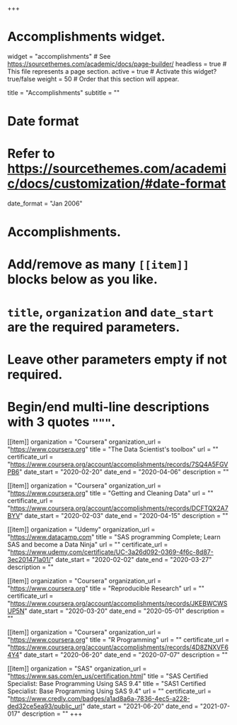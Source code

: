 +++
# Accomplishments widget.
widget = "accomplishments"  # See https://sourcethemes.com/academic/docs/page-builder/
headless = true  # This file represents a page section.
active = true  # Activate this widget? true/false
weight = 50  # Order that this section will appear.

title = "Accomplish&shy;ments"
subtitle = ""

# Date format
#   Refer to https://sourcethemes.com/academic/docs/customization/#date-format
date_format = "Jan 2006"

# Accomplishments.
#   Add/remove as many `[[item]]` blocks below as you like.
#   `title`, `organization` and `date_start` are the required parameters.
#   Leave other parameters empty if not required.
#   Begin/end multi-line descriptions with 3 quotes `"""`.

[[item]]
  organization = "Coursera"
  organization_url = "https://www.coursera.org"
  title = "The Data Scientist's toolbox"
  url = ""
  certificate_url = "https://www.coursera.org/account/accomplishments/records/7SQ4A5FGVPB6"
  date_start = "2020-02-20"
  date_end = "2020-04-06"
  description = ""

[[item]]
  organization = "Coursera"
  organization_url = "https://www.coursera.org"
  title = "Getting and Cleaning Data"
  url = ""
  certificate_url = "https://www.coursera.org/account/accomplishments/records/DCFTQX2A7BYV"
  date_start = "2020-02-03"
  date_end = "2020-04-15"
  description = ""
  
[[item]]
  organization = "Udemy"
  organization_url = "https://www.datacamp.com"
  title = "SAS programming Complete; Learn SAS and become a Data Ninja"
  url = ""
  certificate_url = "https://www.udemy.com/certificate/UC-3a26d092-0369-4f6c-8d87-3ec201471a01/"
  date_start = "2020-02-02"
  date_end = "2020-03-27"
  description = ""

[[item]]
  organization = "Coursera"
  organization_url = "https://www.coursera.org"
  title = "Reproducible Research"
  url = ""
  certificate_url = "https://www.coursera.org/account/accomplishments/records/JKEBWCWSUP5N"
  date_start = "2020-03-20"
  date_end = "2020-05-01"
  description = ""
  
  
[[item]]
  organization = "Coursera"
  organization_url = "https://www.coursera.org"
  title = "R Programming"
  url = ""
  certificate_url = "https://www.coursera.org/account/accomplishments/records/4D8ZNXVF64Y4"
  date_start = "2020-06-20"
  date_end = "2020-07-07"
  description = ""
  
    
[[item]]
  organization = "SAS"
  organization_url = "https://www.sas.com/en_us/certification.html"
  title = "SAS Certified Specialist: Base Programming Using SAS 9.4"
  title = "SAS1 Certified Specialist: Base Programming Using SAS 9.4"
  url = ""
  certificate_url = "https://www.credly.com/badges/a1ad8a6a-7836-4ec5-a228-ded32ce5ea93/public_url"
  date_start = "2021-06-20"
  date_end = "2021-07-017"
  description = ""
+++
